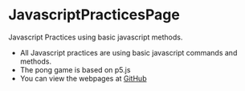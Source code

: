 # JavascriptPracticesPage
Javascript Practices using basic javascript methods. 
* All Javascript practices are using basic javascript commands and methods.
* The pong game is based on p5.js
* You can view the webpages at [GitHub](yewang.design)
